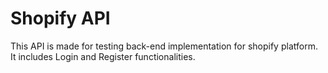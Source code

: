 # Shopify API
This API is made for testing back-end implementation for shopify platform.
It includes Login and Register functionalities.

